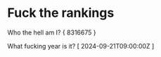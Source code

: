 # Fuck the rankings

Who the hell am I?
{ 8316675 }

What fucking year is it?
[ 2024-09-21T09:00:00Z ]

